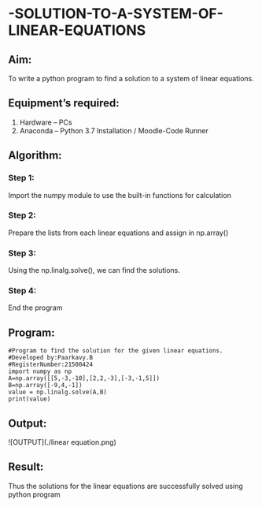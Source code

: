 # -SOLUTION-TO-A-SYSTEM-OF-LINEAR-EQUATIONS
## Aim:
To write a python program to find a solution to a system of linear equations.
## Equipment’s required:
1. 	Hardware – PCs
2. 	Anaconda – Python 3.7 Installation / Moodle-Code Runner
## Algorithm:
### Step 1: 
Import the numpy module to use the built-in functions for calculation
### Step 2: 
Prepare the lists from each linear equations and assign in np.array()
### Step 3: 
Using the np.linalg.solve(), we can find the solutions.
### Step 4: 
End the program
## Program:
```
#Program to find the solution for the given linear equations.
#Developed by:Paarkavy.B
#RegisterNumber:21500424
import numpy as np
A=np.array([[5,-3,-10],[2,2,-3],[-3,-1,5]])
B=np.array([-9,4,-1])
value = np.linalg.solve(A,B)
print(value)
```

## Output:
![OUTPUT](./linear equation.png)
## Result: 
Thus the solutions for the linear equations are successfully solved using python program

